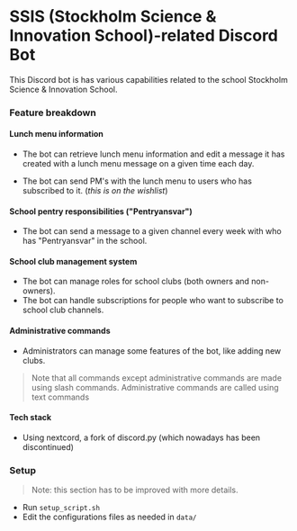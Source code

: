 # SSIS (Stockholm Science & Innovation School)-related Discord Bot

This Discord bot is has various capabilities related to the school Stockholm Science & Innovation School.

### Feature breakdown

#### Lunch menu information

* The bot can retrieve lunch menu information and edit a message it has created with a lunch menu message on a given time each day. 

* The bot can send PM's with the lunch menu to users who has subscribed to it. (*this is on the wishlist*)

#### School pentry responsibilities ("Pentryansvar")

* The bot can send a message to a given channel every week with who has "Pentryansvar" in the school.

#### School club management system

* The bot can manage roles for school clubs (both owners and non-owners).
* The bot can handle subscriptions for people who want to subscribe to school club channels.

#### Administrative commands

* Administrators can manage some features of the bot, like adding new clubs.

> Note that all commands except administrative commands are made using slash commands. Administrative commands are called using text commands

#### Tech stack
* Using nextcord, a fork of discord.py (which nowadays has been discontinued)

### Setup

> Note: this section has to be improved with more details.
 
* Run `setup_script.sh`
* Edit the configurations files as needed in `data/`
